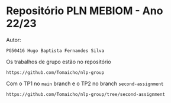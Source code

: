 # Repositório PLN MEBIOM - Ano 22/23
Autor:
```
PG50416 Hugo Baptista Fernandes Silva
```

Os trabalhos de grupo estão no repositório
```
https://github.com/Tomaicho/nlp-group
```
Com o TP1 no `main` branch e o TP2 no branch `second-assignment`
```
https://github.com/Tomaicho/nlp-group/tree/second-assignment
```